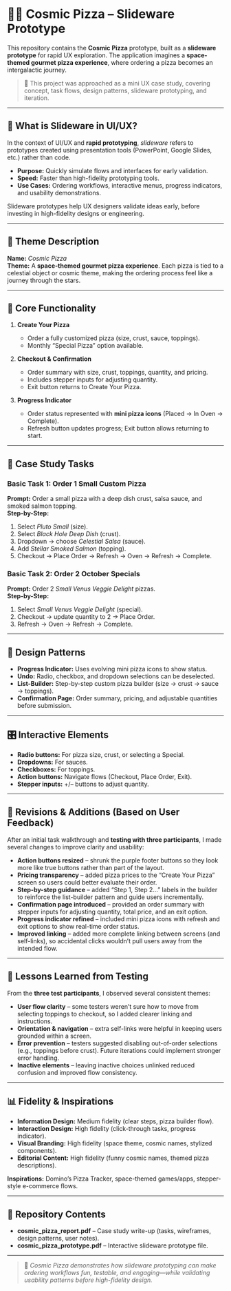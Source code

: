 # 🍕🌌 Cosmic Pizza – Slideware Prototype  

This repository contains the **Cosmic Pizza** prototype, built as a **slideware prototype** for rapid UX exploration. The application imagines a **space-themed gourmet pizza experience**, where ordering a pizza becomes an intergalactic journey.  

>📌 This project was approached as a mini UX case study, covering concept, task flows, design patterns, slideware prototyping, and iteration.  

---

## 📝 What is Slideware in UI/UX?  

In the context of UI/UX and **rapid prototyping**, *slideware* refers to prototypes created using presentation tools (PowerPoint, Google Slides, etc.) rather than code.  

- **Purpose:** Quickly simulate flows and interfaces for early validation.  
- **Speed:** Faster than high-fidelity prototyping tools.  
- **Use Cases:** Ordering workflows, interactive menus, progress indicators, and usability demonstrations.  

Slideware prototypes help UX designers validate ideas early, before investing in high-fidelity designs or engineering.  

---

## 🚀 Theme Description  

**Name:** *Cosmic Pizza*  
**Theme:** A **space-themed gourmet pizza experience**. Each pizza is tied to a celestial object or cosmic theme, making the ordering process feel like a journey through the stars.  

---

## 🎯 Core Functionality  

1. **Create Your Pizza**  
   - Order a fully customized pizza (size, crust, sauce, toppings).  
   - Monthly “Special Pizza” option available.  

2. **Checkout & Confirmation**  
   - Order summary with size, crust, toppings, quantity, and pricing.  
   - Includes stepper inputs for adjusting quantity.  
   - Exit button returns to Create Your Pizza.  

3. **Progress Indicator**  
   - Order status represented with **mini pizza icons** (Placed → In Oven → Complete).  
   - Refresh button updates progress; Exit button allows returning to start.  

---

## 📖 Case Study Tasks  

### **Basic Task 1:** Order 1 Small Custom Pizza  
**Prompt:** Order a small pizza with a deep dish crust, salsa sauce, and smoked salmon topping.  
**Step-by-Step:**  
1. Select *Pluto Small* (size).  
2. Select *Black Hole Deep Dish* (crust).  
3. Dropdown → choose *Celestial Salsa* (sauce).  
4. Add *Stellar Smoked Salmon* (topping).  
5. Checkout → Place Order → Refresh → Oven → Refresh → Complete.  

### **Basic Task 2:** Order 2 October Specials  
**Prompt:** Order 2 *Small Venus Veggie Delight* pizzas.  
**Step-by-Step:**  
1. Select *Small Venus Veggie Delight* (special).  
2. Checkout → update quantity to 2 → Place Order.  
3. Refresh → Oven → Refresh → Complete.  

---

## 🧩 Design Patterns  

- **Progress Indicator:** Uses evolving mini pizza icons to show status.  
- **Undo:** Radio, checkbox, and dropdown selections can be deselected.  
- **List-Builder:** Step-by-step custom pizza builder (size → crust → sauce → toppings).  
- **Confirmation Page:** Order summary, pricing, and adjustable quantities before submission.  

---

## 🎛 Interactive Elements  

- **Radio buttons:** For pizza size, crust, or selecting a Special.  
- **Dropdowns:** For sauces.  
- **Checkboxes:** For toppings.  
- **Action buttons:** Navigate flows (Checkout, Place Order, Exit).  
- **Stepper inputs:** +/– buttons to adjust quantity.  

---

## 🔄 Revisions & Additions (Based on User Feedback)  

After an initial task walkthrough and **testing with three participants**, I made several changes to improve clarity and usability:  

- **Action buttons resized** – shrunk the purple footer buttons so they look more like true buttons rather than part of the layout.  
- **Pricing transparency** – added pizza prices to the “Create Your Pizza” screen so users could better evaluate their order.  
- **Step-by-step guidance** – added “Step 1, Step 2…” labels in the builder to reinforce the list-builder pattern and guide users incrementally.  
- **Confirmation page introduced** – provided an order summary with stepper inputs for adjusting quantity, total price, and an exit option.  
- **Progress indicator refined** – included mini pizza icons with refresh and exit options to show real-time order status.  
- **Improved linking** – added more complete linking between screens (and self-links), so accidental clicks wouldn’t pull users away from the intended flow.  

---

## 👥 Lessons Learned from Testing  

From the **three test participants**, I observed several consistent themes:  

- **User flow clarity** – some testers weren’t sure how to move from selecting toppings to checkout, so I added clearer linking and instructions.  
- **Orientation & navigation** – extra self-links were helpful in keeping users grounded within a screen.  
- **Error prevention** – testers suggested disabling out-of-order selections (e.g., toppings before crust). Future iterations could implement stronger error handling.  
- **Inactive elements** – leaving inactive choices unlinked reduced confusion and improved flow consistency.  

---

## 📊 Fidelity & Inspirations  

- **Information Design:** Medium fidelity (clear steps, pizza builder flow).  
- **Interaction Design:** High fidelity (click-through tasks, progress indicator).  
- **Visual Branding:** High fidelity (space theme, cosmic names, stylized components).  
- **Editorial Content:** High fidelity (funny cosmic names, themed pizza descriptions).  

**Inspirations:** Domino’s Pizza Tracker, space-themed games/apps, stepper-style e-commerce flows.  

---

## 📂 Repository Contents  

- **cosmic_pizza_report.pdf** – Case study write-up (tasks, wireframes, design patterns, user notes).  
- **cosmic_pizza_prototype.pdf** – Interactive slideware prototype file.  

---

> 📌 *Cosmic Pizza demonstrates how slideware prototyping can make ordering workflows fun, testable, and engaging—while validating usability patterns before high-fidelity design.*  
